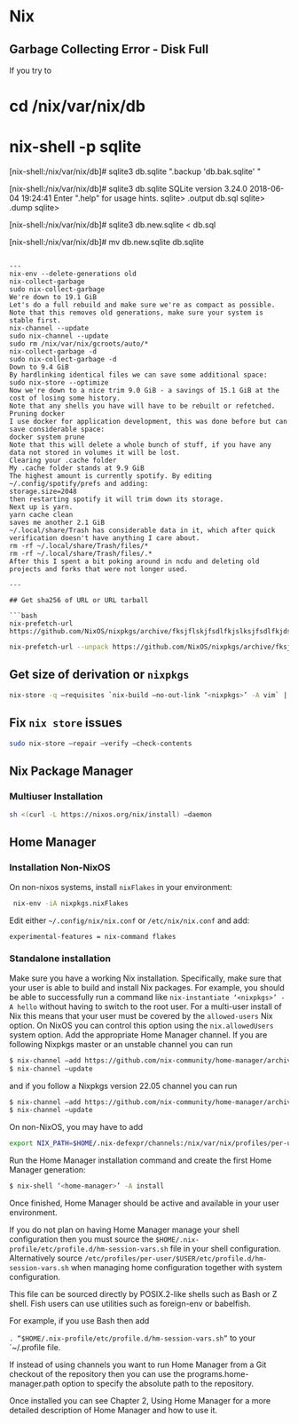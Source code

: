 # Nix

## Garbage Collecting Error - Disk Full

If you try to 

# cd /nix/var/nix/db
# nix-shell -p sqlite

[nix-shell:/nix/var/nix/db]# sqlite3 db.sqlite ".backup 'db.bak.sqlite' "

[nix-shell:/nix/var/nix/db]# sqlite3 db.sqlite 
SQLite version 3.24.0 2018-06-04 19:24:41
Enter ".help" for usage hints.
sqlite> .output db.sql
sqlite> .dump
sqlite> 

[nix-shell:/nix/var/nix/db]# sqlite3 db.new.sqlite < db.sql

[nix-shell:/nix/var/nix/db]# mv db.new.sqlite db.sqlite
```

---
nix-env --delete-generations old
nix-collect-garbage
sudo nix-collect-garbage
We're down to 19.1 GiB
Let's do a full rebuild and make sure we're as compact as possible. Note that this removes old generations, make sure your system is stable first.
nix-channel --update
sudo nix-channel --update
sudo rm /nix/var/nix/gcroots/auto/*
nix-collect-garbage -d
sudo nix-collect-garbage -d
Down to 9.4 GiB
By hardlinking identical files we can save some additional space:
sudo nix-store --optimize
Now we're down to a nice trim 9.0 GiB - a savings of 15.1 GiB at the cost of losing some history.
Note that any shells you have will have to be rebuilt or refetched.
Pruning docker
I use docker for application development, this was done before but can save considerable space:
docker system prune
Note that this will delete a whole bunch of stuff, if you have any data not stored in volumes it will be lost.
Clearing your .cache folder
My .cache folder stands at 9.9 GiB
The highest amount is currently spotify. By editing ~/.config/spotify/prefs and adding:
storage.size=2048
then restarting spotify it will trim down its storage.
Next up is yarn.
yarn cache clean
saves me another 2.1 GiB
~/.local/share/Trash has considerable data in it, which after quick verification doesn't have anything I care about.
rm -rf ~/.local/share/Trash/files/*
rm -rf ~/.local/share/Trash/files/.*
After this I spent a bit poking around in ncdu and deleting old projects and forks that were not longer used.

---

## Get sha256 of URL or URL tarball

```bash
nix-prefetch-url https://github.com/NixOS/nixpkgs/archive/fksjflskjfsdlfkjslksjfsdlfkjdsj
```

```bash
nix-prefetch-url --unpack https://github.com/NixOS/nixpkgs/archive/fksjflskjfsdlfkjslksjflfk.tar.gz
```

## Get size of derivation or `nixpkgs`

```bash
nix-store -q —requisites `nix-build —no-out-link ‘<nixpkgs>’ -A vim` | sort -uf | xargs du -ch | tail -1
```

## Fix `nix store` issues

```bash
sudo nix-store —repair —verify —check-contents
```

## Nix Package Manager

### Multiuser Installation

```bash
sh <(curl -L https://nixos.org/nix/install) —daemon
```
## Home Manager 

### Installation Non-NixOS

On non-nixos systems, install `nixFlakes` in your environment:

```bash
 nix-env -iA nixpkgs.nixFlakes
```

Edit either `~/.config/nix/nix.conf` or `/etc/nix/nix.conf` and add:

```
experimental-features = nix-command flakes
```

### Standalone installation

Make sure you have a working Nix installation. Specifically, make sure that your user is able to build and install Nix packages. For example, you should be able to successfully run a command like `nix-instantiate ‘<nixpkgs>’ -A hello` without having to switch to the root user. For a multi-user install of Nix this means that your user must be covered by the `allowed-users` Nix option. On NixOS you can control this option using the `nix.allowedUsers` system option.
Add the appropriate Home Manager channel. If you are following Nixpkgs master or an unstable channel you can run

```bash
$ nix-channel —add https://github.com/nix-community/home-manager/archive/master.tar.gz home-manager
$ nix-channel —update
```
and if you follow a Nixpkgs version 22.05 channel you can run

```bash
$ nix-channel —add https://github.com/nix-community/home-manager/archive/release-22.05.tar.gz home-manager
$ nix-channel —update
```
On non-NixOS, you may have to add

```bash
export NIX_PATH=$HOME/.nix-defexpr/channels:/nix/var/nix/profiles/per-user/root/channels${NIX_PATH:+:$NIX_PATH}
```
Run the Home Manager installation command and create the first Home Manager generation:

```bash
$ nix-shell ‘<home-manager>’ -A install
```
Once finished, Home Manager should be active and available in your user environment.

If you do not plan on having Home Manager manage your shell configuration then you must source the 
`$HOME/.nix-profile/etc/profile.d/hm-session-vars.sh`
file in your shell configuration. Alternatively source
`/etc/profiles/per-user/$USER/etc/profile.d/hm-session-vars.sh`
when managing home configuration together with system configuration.

This file can be sourced directly by POSIX.2-like shells such as Bash or Z shell. Fish users can use utilities such as foreign-env or babelfish.

For example, if you use Bash then add

`. “$HOME/.nix-profile/etc/profile.d/hm-session-vars.sh”` to your `~/.profile file.

If instead of using channels you want to run Home Manager from a Git checkout of the repository then you can use the programs.home-manager.path option to specify the absolute path to the repository.

Once installed you can see Chapter 2, Using Home Manager for a more detailed description of Home Manager and how to use it.


